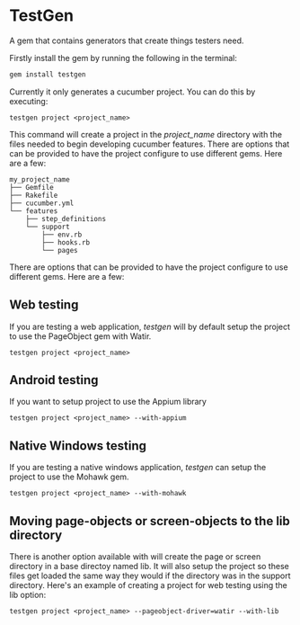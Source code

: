 # TestGen

A gem that contains generators that create things testers need.

Firstly install the gem by running the following in the terminal:

```bash
gem install testgen
```

Currently it only generates a cucumber project. You can do this by executing:

    testgen project <project_name>
    
This command will create a project in the <em>project_name</em> directory with the files needed to begin
developing cucumber features.  There are options that can be provided to have the project configure to use different gems.  Here are a few:

```
my_project_name
├── Gemfile
├── Rakefile
├── cucumber.yml
└── features
    ├── step_definitions
    └── support
        ├── env.rb
        ├── hooks.rb
        └── pages
```

There are options that can be provided to have the project configure to use different gems. Here are a few:

## Web testing

If you are testing a web application, <em>testgen</em> will by default setup the project to use the PageObject gem
with Watir.

    testgen project <project_name>
    
## Android testing

If you want to setup project to use the Appium library

    testgen project <project_name> --with-appium

## Native Windows testing

If you are testing a native windows application, <em>testgen</em> can setup the project to use the Mohawk gem.

    testgen project <project_name> --with-mohawk


## Moving page-objects or screen-objects to the lib directory

There is another option available with will create the page or screen directory in a base directoy named lib. It will
also setup the project so these files get loaded the same way they would if the directory was in the support directory.
Here's an example of creating a project for web testing using the lib option:

    testgen project <project_name> --pageobject-driver=watir --with-lib





